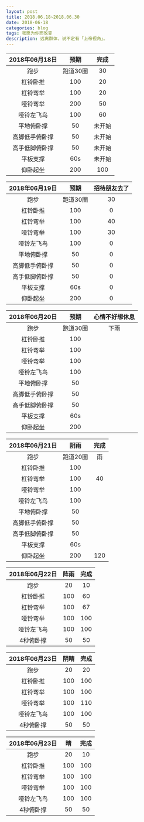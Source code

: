 ```yaml
---
layout: post
title: 2018.06.18~2018.06.30
date: 2018-06-18
categories: blog
tags: 我愿为你而改变
description: 远离群体，说不定有「上帝视角」。
---
```


|2018年06月18日|预期|完成|
|:----:|:----:|:----:|
|跑步|跑道30圈|30|
|杠铃卧推|100|20|
|杠铃弯举|100|20|
|哑铃弯举|200|50|
|哑铃左飞鸟|100|60|
|平地俯卧撑|50|未开始|
|高脚低手俯卧撑|50|未开始|
|高手低脚俯卧撑|50|未开始|
|平板支撑|60s|未开始|
|仰卧起坐|200|100|

|2018年06月19日|预期|招待朋友去了|
|:----:|:----:|:----:|
|跑步|跑道30圈|30|
|杠铃卧推|100|0|
|杠铃弯举|100|40|
|哑铃弯举|100|30|
|哑铃左飞鸟|100|0|
|平地俯卧撑|50|0|
|高脚低手俯卧撑|50|0|
|高手低脚俯卧撑|50|0|
|平板支撑|60s|0|
|仰卧起坐|200|0|

|2018年06月20日|预期|心情不好想休息|
|:----:|:----:|:----:|
|跑步|跑道30圈|下雨|
|杠铃卧推|100||
|杠铃弯举|100||
|哑铃弯举|100||
|哑铃左飞鸟|100||
|平地俯卧撑|50||
|高脚低手俯卧撑|50||
|高手低脚俯卧撑|50||
|平板支撑|60s||
|仰卧起坐|200||

|2018年06月21日|阴雨|完成|
|:----:|:----:|:----:|
|跑步|跑道20圈|雨|
|杠铃卧推|100||
|杠铃弯举|100|40|
|哑铃弯举|100||
|哑铃左飞鸟|100||
|平地俯卧撑|50||
|高脚低手俯卧撑|50||
|高手低脚俯卧撑|50||
|平板支撑|60s||
|仰卧起坐|200|120|

|2018年06月22日|阵雨|完成|
|:----:|:----:|:----:|
|跑步|20|10|
|杠铃卧推|100|60|
|杠铃弯举|100|67|
|哑铃弯举|100|100|
|哑铃左飞鸟|100|100|
|4秒俯卧撑|50|50|

|2018年06月23日|阴晴|完成|
|:----:|:----:|:----:|
|跑步|20|20|
|杠铃卧推|100|100|
|杠铃弯举|100|100|
|哑铃弯举|100|110|
|哑铃左飞鸟|100|100|
|4秒俯卧撑|50|50|

|2018年06月23日|晴|完成|
|:----:|:----:|:----:|
|跑步|20|10|
|杠铃卧推|100|100|
|杠铃弯举|100|100|
|哑铃弯举|100|100|
|哑铃左飞鸟|100|100|
|4秒俯卧撑|50|50|
